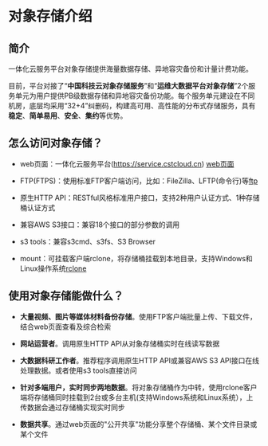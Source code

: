 # 对象存储介绍

## 简介

一体化云服务平台对象存储提供海量数据存储、异地容灾备份和计量计费功能。

目前，平台对接了“**中国科技云对象存储服务**”和“**运维大数据平台对象存储**”2个服务单元为用户提供PB级数据存储和异地容灾备份功能。每个服务单元建设在不同机房，底层均采用“32+4”纠删码，构建高可用、高性能的分布式存储服务，具有**稳定**、**简单易用**、**安全**、**集约**等优势。



## 怎么访问对象存储？

- web页面：一体化云服务平台(https://service.cstcloud.cn) [web页面](../web/)

- FTP(FTPS)：使用标准FTP客户端访问，比如：FileZilla、LFTP(命令行)等[ftp](../ftp/)

- 原生HTTP API：RESTful风格标准用户接口，支持2种用户认证方式、1种存储桶认证方式

- 兼容AWS S3接口：兼容18个接口的部分参数的调用

- s3 tools：兼容s3cmd、s3fs、S3 Browser

- mount：可挂载客户端rclone，将存储桶挂载到本地目录，支持Windows和Linux操作系统[rclone](../rclone/)

## 使用对象存储能做什么？

- **大量视频、图片等媒体材料备份存储**。使用FTP客户端批量上传、下载文件，结合web页面查看及综合检索

- **网站运营者**。调用原生HTTP API从对象存储桶实时在线读写数据

- **大数据科研工作者**。推荐程序调用原生HTTP API或兼容AWS S3 API接口在线处理数据。或者使用s3 tools直接访问

- **针对多端用户，实时同步两地数据**。将对象存储桶作为中转，使用rclone客户端将存储桶同时挂载到2台或多台主机(支持Windows系统和Linux系统），上传数据会通过存储桶实现实时同步  

- **数据共享**。通过web页面的"公开共享"功能分享整个存储桶、某个文件目录或某个文件  